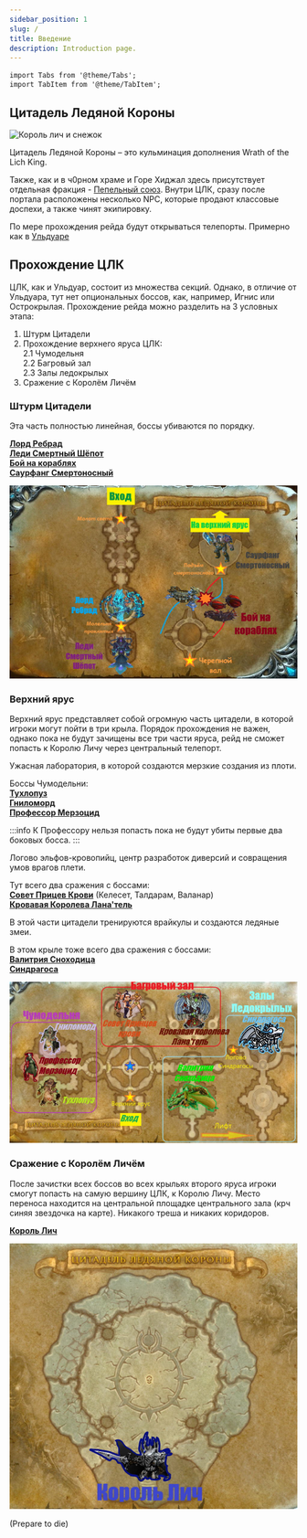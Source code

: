 ```yaml
---
sidebar_position: 1
slug: /
title: Введение
description: Introduction page.
---
```


```mdx-code-block
import Tabs from '@theme/Tabs';
import TabItem from '@theme/TabItem';
```

## Цитадель Ледяной Короны

<div className="text--center">

![Король лич и снежок](https://www.wowhcb.ru/adepts/icc/lich_king_snow_INTRO.gif)

</div>

Цитадель Ледяной Короны – это кульминация дополнения Wrath of the Lich King.

Также, как и в ч0рном храме и Горе Хиджал здесь присутствует отдельная
фракция - [Пепельный союз](https://www.wowhead.com/wotlk/ru/faction=1156). Внутри ЦЛК, сразу после портала расположены
несколько NPC, которые продают классовые доспехи, а также чинят экипировку.

По мере прохождения рейда будут открываться телепорты. Примерно как в [Ульдуаре](../ulduar/index.md)

## Прохождение ЦЛК

ЦЛК, как и Ульдуар, состоит из множества секций. Однако, в отличие от Ульдуара, тут нет опциональных боссов, как,
например, Игнис или Острокрылая. Прохождение рейда можно разделить на 3 условных этапа:

1. Штурм Цитадели
2. Прохождение верхнего яруса ЦЛК:  
   2.1 Чумодельня   
   2.2 Багровый зал  
   2.3 Залы ледокрылых
3. Сражение с Королём Личём

### Штурм Цитадели

Эта часть полностью линейная, боссы убиваются по порядку.

[**Лорд Ребрад**](lower_spire/lord_marrowgar.md) <br />
[**Леди Смертный Шёпот**](lower_spire/lady_deathwhisper.md) <br />
[**Бой на кораблях**](lower_spire/gunship_battle.md) <br />
[**Саурфанг Смертоносный**](lower_spire/saurfang.md) <br />

![Нижний Ярус](/img/icc/map/Нижний_ярус.jpg)

### Верхний ярус

Верхний ярус представляет собой огромную часть цитадели, в которой игроки могут пойти в три крыла. Порядок прохождения
не
важен, однако пока не будут зачищены все три части яруса, рейд не сможет попасть к Королю Личу через центральный
телепорт.

<Tabs>
<TabItem value="1111" label="Чумодельня">

Ужасная лаборатория, в которой создаются мерзкие создания из плоти.

Боссы Чумодельни:<br />
[**Тухлопуз**](plagueworks/festergut.md) <br />
[**Гниломорд**](plagueworks/rotface.md) <br />
[**Профессор Мерзоцид**](plagueworks/putricide.mdx)

:::info
К Профессору нельзя попасть пока не будут убиты первые два боковых босса.
:::

</TabItem>
<TabItem value="2222" label="Багровые залы">

Логово эльфов-кровопийц, центр разработок диверсий и совращения умов врагов плети.

Тут всего два сражения с боссами: <br />
[**Совет Прицев Крови**](crimson_hall/blood_prince_council.mdx) (Келесет, Талдарам, Валанар) <br />
[**Кровавая Королева Лана'тель**](crimson_hall/lanathel.md) <br />

</TabItem>
<TabItem value="3333" label="Залы ледокрылых">

В этой части цитадели тренируются врайкулы и создаются ледяные змеи.

В этом крыле тоже всего два сражения с боссами: <br />
[**Валитрия Сноходица**](frostwing_halls/valithria.mdx) <br />
[**Синдрагоса**](frostwing_halls/sindragosa.md) <br />

</TabItem>
</Tabs>

![второй ярус](/img/icc/map/Верхний_ярус_склеенный.jpg)

### Сражение с Королём Личём

После зачистки всех боссов во всех крыльях второго яруса игроки смогут попасть на самую вершину ЦЛК, к Королю Личу.
Место переноса находится на центральной площадке центрального зала (крч синяя звездочка на карте). Никакого треша и
никаких коридоров.

[**Король Лич**](the_lich_king.md)

![Ледяной толчок](/img/icc/map/Ледяной_трон.jpg)

(Prepare to die)